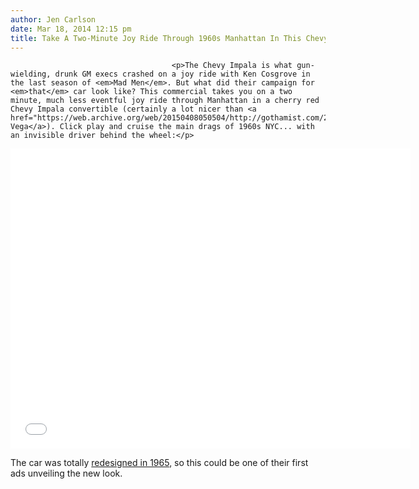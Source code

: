 ```yaml
---
author: Jen Carlson
date: Mar 18, 2014 12:15 pm
title: Take A Two-Minute Joy Ride Through 1960s Manhattan In This Chevy Commercial
---
```


	
										<p>The Chevy Impala is what gun-wielding, drunk GM execs crashed on a joy ride with Ken Cosgrove in the last season of <em>Mad Men</em>. But what did their campaign for <em>that</em> car look like? This commercial takes you on a two minute, much less eventful joy ride through Manhattan in a cherry red Chevy Impala convertible (certainly a lot nicer than <a href="https://web.archive.org/web/20150408050504/http://gothamist.com/2013/05/06/mad_men_secrets_revealed.php">the Vega</a>). Click play and cruise the main drags of 1960s NYC... with an invisible driver behind the wheel:</p>

<p><iframe width="640" height="480" src="//web.archive.org/web/20150408050504if_/http://www.youtube.com/embed/8sipDcdn3fY" frameborder="0" allowfullscreen></iframe></p>

<p>The car was totally <a href="https://web.archive.org/web/20150408050504/http://en.wikipedia.org/wiki/Chevrolet_Impala#Fourth_generation_.281965.E2.80.931970.29">redesigned in 1965</a>, so this could be one of their first ads unveiling the new look.</p>					
										
									
				